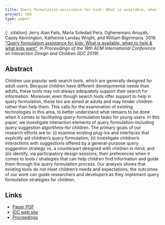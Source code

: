 ```yaml
---
title: Query formulation assistance for kids: What is available, when to help & what kids want
project: tbd
type: paper
---
```


{: .citation}
Jerry Alan Fails, Maria Soledad Pera, Oghenemaro Anuyah, Casey Kennington, Katherine Landau Wright, and William Bigirimana. 2019. ["Query formulation assistance for kids: What is available, when to help & what kids want"](#). In <cite>Proceedings of the 18th ACM International Conference on Interaction Design and Children (IDC 2019)</cite>.

## Abstract

Children use popular web search tools, which are generally designed for adult users. Because children have different developmental needs than adults, these tools may not always adequately support
their search for information. Moreover, even though search tools
offer support to help in query formulation, these too are aimed at
adults and may hinder children rather than help them. This calls
for the examination of existing technologies in this area, to better
understand what remains to be done when it comes to facilitating
query-formulation tasks for young users. In this paper, we investigate interaction elements of query formulation–including query
suggestion algorithms–for children. The primary goals of our research efforts are to: (i) examine existing plug-ins and interfaces that
explicitly aid children’s query formulation; (ii) investigate children’s
interactions with suggestions offered by a general-purpose query
suggestion strategy vs. a counterpart designed with children in mind;
and (iii) identify, via participatory design sessions, their preferences
when it comes to tools / strategies that can help children find information and guide them through the query formulation process.
Our analysis shows that existing tools do not meet children’s needs
and expectations; the outcomes of our work can guide researchers
and developers as they implement query formulation strategies for
children.

## Links

* [Paper PDF](https://scholarworks.boisestate.edu/cgi/viewcontent.cgi?article=1206&context=cs_facpubs)
* [IDC web site](http://idc.acm.org/2019/)
* [Proceedings](https://dl.acm.org/citation.cfm?id=3323131)